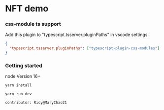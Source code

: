 # NFT demo

### css-module ts support

Add this plugin to "typescript.tsserver.pluginPaths" in vscode settings.

```json
{
  "typescript.tsserver.pluginPaths": ["typescript-plugin-css-modules"]
}
```
### Getting started

node Version 16+
```
yarn install
```
```
yarn run dev
```
```
contributor: Ricy@MaryChao21
```


